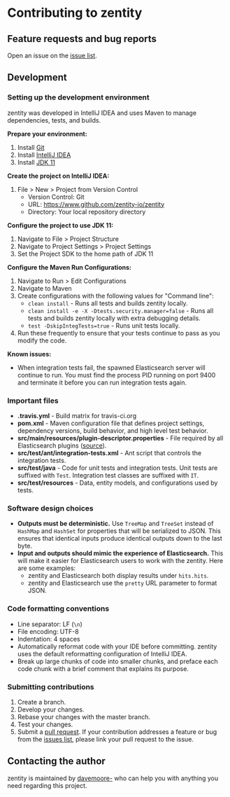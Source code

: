 # Contributing to zentity


## Feature requests and bug reports

Open an issue on the [issue list](https://github.com/zentity-io/zentity/issues).


## Development

### Setting up the development environment

zentity was developed in IntelliJ IDEA and uses Maven to manage dependencies, tests, and builds.

**Prepare your environment:**

1. Install [Git](https://git-scm.com/book/en/v2/Getting-Started-Installing-Git)
2. Install [IntelliJ IDEA](https://www.jetbrains.com/idea/download/)
3. Install [JDK 11](https://www.oracle.com/java/technologies/javase-jdk11-downloads.html)

**Create the project on IntelliJ IDEA:**

1. File > New > Project from Version Control
    - Version Control: Git
    - URL: https://www.github.com/zentity-io/zentity
    - Directory: Your local repository directory

**Configure the project to use JDK 11:**

1. Navigate to File > Project Structure
2. Navigate to Project Settings > Project Settings
3. Set the Project SDK to the home path of JDK 11

**Configure the Maven Run Configurations:**

1. Navigate to Run > Edit Configurations
2. Navigate to Maven
3. Create configurations with the following values for "Command line":
    - `clean install` - Runs all tests and builds zentity locally.
    - `clean install -e -X -Dtests.security.manager=false` - Runs all tests and builds zentity locally with extra debugging details.
    - `test -DskipIntegTests=true` - Runs unit tests locally.
4. Run these frequently to ensure that your tests continue to pass as you modify the code.

**Known issues:**

- When integration tests fail, the spawned Elasticsearch server will continue to run. You must find the process PID running on port 9400 and terminate it before you can run integration tests again.


### Important files

- **.travis.yml** - Build matrix for travis-ci.org
- **pom.xml** - Maven configuration file that defines project settings, dependency versions, build behavior, and high level test behavior.
- **src/main/resources/plugin-descriptor.properties** - File required by all Elasticsearch plugins ([source](https://www.elastic.co/guide/en/elasticsearch/plugins/current/plugin-authors.html#_plugin_descriptor_file)).
- **src/test/ant/integration-tests.xml** - Ant script that controls the integration tests.
- **src/test/java** - Code for unit tests and integration tests. Unit tests are suffixed with `Test`. Integration test classes are suffixed with `IT`.
- **src/test/resources** - Data, entity models, and configurations used by tests.


### Software design choices

- **Outputs must be deterministic.** Use `TreeMap` and `TreeSet` instead of `HashMap` and `HashSet` for properties that will be serialized to JSON. This ensures that identical inputs produce identical outputs down to the last byte.
- **Input and outputs should mimic the experience of Elasticsearch.** This will make it easier for Elasticsearch users to work with the zentity. Here are some examples:
    - zentity and Elasticsearch both display results under `hits.hits`.
    - zentity and Elasticsearch use the `pretty` URL parameter to format JSON.


### Code formatting conventions

- Line separator: LF (`\n`)
- File encoding: UTF-8
- Indentation: 4 spaces
- Automatically reformat code with your IDE before committing. zentity uses the default reformatting configuration of IntelliJ IDEA.
- Break up large chunks of code into smaller chunks, and preface each code chunk with a brief comment that explains its purpose.


### Submitting contributions

1. Create a branch.
2. Develop your changes.
3. Rebase your changes with the master branch.
4. Test your changes.
5. Submit a [pull request](https://github.com/zentity-io/zentity/pulls). If your contribution addresses a feature or bug from the
[issues list](https://github.com/zentity-io/zentity/issues), please link your pull request to the issue.


## Contacting the author

zentity is maintained by [davemoore-](https://github.com/davemoore-) who can help you with anything you need regarding this project.
